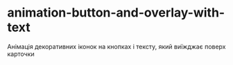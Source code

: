 # animation-button-and-overlay-with-text
Анімація декоративних іконок на кнопках і тексту, який виїжджає поверх карточки
